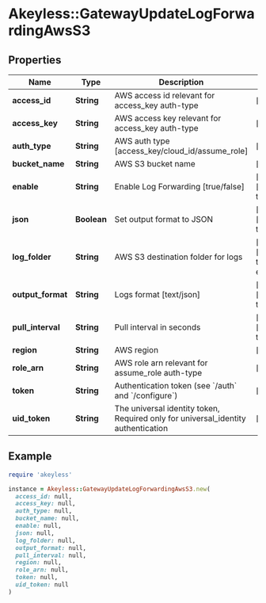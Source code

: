 # Akeyless::GatewayUpdateLogForwardingAwsS3

## Properties

| Name | Type | Description | Notes |
| ---- | ---- | ----------- | ----- |
| **access_id** | **String** | AWS access id relevant for access_key auth-type | [optional] |
| **access_key** | **String** | AWS access key relevant for access_key auth-type | [optional] |
| **auth_type** | **String** | AWS auth type [access_key/cloud_id/assume_role] | [optional] |
| **bucket_name** | **String** | AWS S3 bucket name | [optional] |
| **enable** | **String** | Enable Log Forwarding [true/false] | [optional][default to &#39;true&#39;] |
| **json** | **Boolean** | Set output format to JSON | [optional][default to false] |
| **log_folder** | **String** | AWS S3 destination folder for logs | [optional][default to &#39;use-existing&#39;] |
| **output_format** | **String** | Logs format [text/json] | [optional][default to &#39;text&#39;] |
| **pull_interval** | **String** | Pull interval in seconds | [optional][default to &#39;10&#39;] |
| **region** | **String** | AWS region | [optional] |
| **role_arn** | **String** | AWS role arn relevant for assume_role auth-type | [optional] |
| **token** | **String** | Authentication token (see &#x60;/auth&#x60; and &#x60;/configure&#x60;) | [optional] |
| **uid_token** | **String** | The universal identity token, Required only for universal_identity authentication | [optional] |

## Example

```ruby
require 'akeyless'

instance = Akeyless::GatewayUpdateLogForwardingAwsS3.new(
  access_id: null,
  access_key: null,
  auth_type: null,
  bucket_name: null,
  enable: null,
  json: null,
  log_folder: null,
  output_format: null,
  pull_interval: null,
  region: null,
  role_arn: null,
  token: null,
  uid_token: null
)
```

